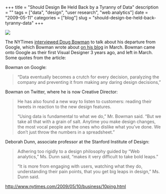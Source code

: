 +++
title = "Should Design Be Held Back by a Tyranny of Data"
description = ""
tags = ["data", "design", "user research", "web analytics"]
date = "2009-05-11"
categories = ["blog"]
slug = "should-design-be-held-back-tyranny-data"
+++



  <div class="notebook-screenshot"><a href="http://www.nytimes.com/2009/05/10/business/10ping.html"><img id='bluga-thumbnail-1599' class='bluga-thumbnail large' src='http://media.konigi.com/bluga/
wt4a08334b160c4.jpg'/></a></div><p>The NYTimes <a href="http://www.nytimes.com/2009/05/10/business/10ping.html?_r=2&amp;adxnnl=1&amp;adxnnlx=1242040513-Kke1lvsicTbH8SYjNFYe3w\">interviewed Doug Bowman</a> to talk about his departure from Google, which Bowman wrote about <a href="http://stopdesign.com/archive/2009/03/20/goodbye-google.html">on his blog</a> in March. Bowman came onto Google as their first Visual Designer 3 years ago, and left in March. Some quotes from the article:</p>
<p>Bowman on Google:</p>
<blockquote><p>“Data eventually becomes a crutch for every decision, paralyzing the company and preventing it from making any daring design decisions,”</p></blockquote>
<p>Bowman on Twitter, where he is now Creative Director:</p>
<blockquote><p>He has also found a new way to listen to customers: reading their tweets in reaction to the new design features.</p>
<p>“Using data is fundamental to what we do,” Mr. Bowman said. “But we take all that with a grain of salt. Anytime you make design changes, the most vocal people are the ones who dislike what you’ve done. We don’t just throw the numbers in a spreadsheet.” </p></blockquote>
<p>Deborah Dunn, associate professor at the Stanford Institute of Design:</p>
<blockquote><p>Adhering too rigidly to a design philosophy guided by “Web analytics,” Ms. Dunn said, “makes it very difficult to take bold leaps.”</p>
<p>“It is more from engaging with users, watching what they do, understanding their pain points, that you get big leaps in design,” Ms. Dunn said.</p></blockquote>
    
  <a href="http://www.nytimes.com/2009/05/10/business/10ping.html">http://www.nytimes.com/2009/05/10/business/10ping.html</a>
